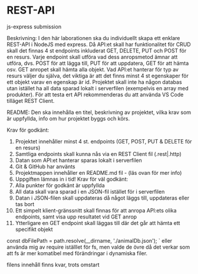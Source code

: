 # REST-API
js-express submission

Beskrivning:
I den här laborationen ska du individuellt skapa ett enklare REST-API i NodeJS med
express. Då API:et skall har funktionalitet för CRUD skall det finnas 4 st endpoints
inkluderat GET, DELETE, PUT och POST för en resurs. Varje endpoint skall utföra vad
dess anropsmetod ämnar att utföra, dvs. POST för att lägga till, PUT för att uppdatera,
GET för att hämta osv. GET anropet skall hämta alla objekt. Vad API:et hanterar för typ av
resurs väljer du själva, det viktiga är att det finns minst 4 st egenskaper för ett objekt varav
en egenskap är id. Projektet skall inte ha någon databas utan istället ha all data sparad
lokalt i serverfilen (exempelvis en array med produkter). För att testa ert API
rekommenderas du att använda VS Code tilläget REST Client. 


README:
 Den ska innehålla en titel, beskrivning av projektet, vilka krav som är uppfyllda, info om hur projektet byggs
och körs.

Krav för godkänt:
1. Projektet innehåller minst 4 st. endpoints (GET, POST, PUT & DELETE för en resurs)
2. Samtliga endpoints skall kunna nås via en REST Client fil (.rest|.http)
3. Datan som API:et hanterar sparas lokalt i serverfilen
4. Git & GitHub har använts
5. Projektmappen innehåller en README.md fil - (läs ovan för mer info)
6. Uppgiften lämnas in i tid!
Krav för väl godkänt:
1. Alla punkter för godkänt är uppfyllda
2. All data skall vara sparad i en JSON-fil istället för i serverfilen
3. Datan i JSON-filen skall uppdateras då något läggs till, uppdateras eller tas bort
4. Ett simpelt klient-gränssnitt skall finnas för att anropa API:ets olika endpoints, samt
visa upp resultatet vid GET anrop
5. Ytterligare en GET endpoint skall läggas till där det går att hämta ett specifikt objekt


const dbFilePath = path.resolve(__dirname, './animalDb.json'); `
eller använda mig av require iställlet för fs, men valde de övre då det verkar som att fs är mer komatibel med förändringar i dynamiska filer.

filens innehåll finns kvar, trots omstart